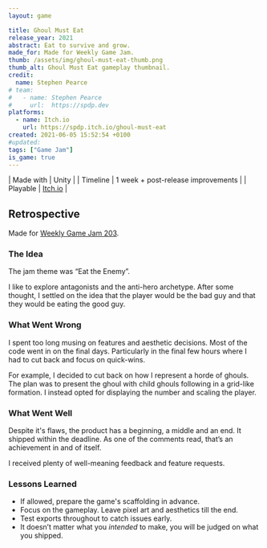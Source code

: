 ```yaml
---
layout: game

title: Ghoul Must Eat
release_year: 2021
abstract: Eat to survive and grow.
made_for: Made for Weekly Game Jam.
thumb: /assets/img/ghoul-must-eat-thumb.png
thumb_alt: Ghoul Must Eat gameplay thumbnail.
credit:
  name: Stephen Pearce
# team:
#   - name: Stephen Pearce
#     url:  https://spdp.dev
platforms:
  - name: Itch.io
    url: https://spdp.itch.io/ghoul-must-eat
created: 2021-06-05 15:52:54 +0100
#updated: 
tags: ["Game Jam"]
is_game: true
---
```


| Made with | Unity |
| Timeline | 1 week + post-release improvements |
| Playable | <a href="https://spdp.itch.io/ghoul-must-eat" rel="nofollow noopener noreferrer" target="_blank" title="Play it on Itch.io">Itch.io</a> |


## Retrospective
Made for <a href="https://web.archive.org/web/20210528170116/https://itch.io/jam/weekly-game-jam-203" rel="nofollow noopener noreferrer" target="_blank">Weekly Game Jam 203</a>.


### The Idea
The jam theme was &ldquo;Eat the Enemy&rdquo;.

I like to explore antagonists and the anti-hero archetype. After some thought, I settled on the idea that the player would be the bad guy and that they would be eating the good guy.


### What Went Wrong
I spent too long musing on features and aesthetic decisions. Most of the code went in on the final days. Particularly in the final few hours where I had to cut back and focus on quick-wins.

For example, I decided to cut back on how I represent a horde of ghouls. The plan was to present the ghoul with child ghouls following in a grid-like formation. I instead opted for displaying the number and scaling the player.


### What Went Well
Despite it&apos;s flaws, the product has a beginning, a middle and an end. It shipped within the deadline. As one of the comments read, that’s an achievement in and of itself.

I received plenty of well-meaning feedback and feature requests.


### Lessons Learned
* If allowed, prepare the game&apos;s scaffolding in advance.
* Focus on the gameplay. Leave pixel art and aesthetics till the end.
* Test exports throughout to catch issues early.
* It doesn’t matter what you <em>intended</em> to make, you will be judged on what you shipped.
